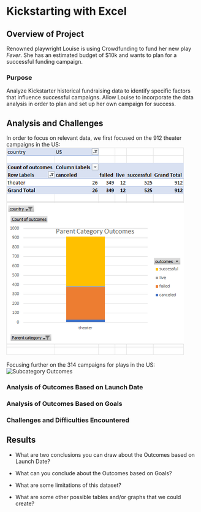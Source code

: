# Kickstarting with Excel

## Overview of Project
Renowned playwright Louise is using Crowdfunding to fund her new play *Fever*. She has an estimated budget of $10k and wants to plan for a successful funding campaign.

### Purpose
Analyze Kickstarter historical fundraising data to identify specific factors that influence successful campaigns. Allow Louise to incorporate the data analysis in order to plan and set up her own campaign for success.

## Analysis and Challenges
In order to focus on relevant data, we first focused on the 912 theater campaigns in the US:
![Category Outcomes](https://github.com/jmratcliff/kickstarter-analysis/blob/00080df93499caea36e8439a698ed7367077a541/Categories.png)

Focusing further on the 314 campaigns for plays in the US:
![Subcategory Outcomes]()

### Analysis of Outcomes Based on Launch Date


### Analysis of Outcomes Based on Goals

### Challenges and Difficulties Encountered

## Results

- What are two conclusions you can draw about the Outcomes based on Launch Date?

- What can you conclude about the Outcomes based on Goals?

- What are some limitations of this dataset?

- What are some other possible tables and/or graphs that we could create?
